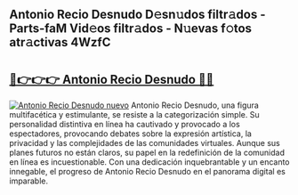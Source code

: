 ## Antonio Recio Desnudo D𝚎sn𝚞dos filtr𝚊dos - Parts-faM Vid𝚎os filtr𝚊dos - N𝚞evas f𝚘tos atr𝚊ctivas 4WzfC

# <h2><a href="http://mb8ubc1.tromn.icu/?c=Antonio+Recio+Desnudo">🔗👉👉👉 Antonio Recio Desnudo 🔗🔗</a></h2>

[![Antonio Recio Desnudo nuevo](https://i.imgur.com/pEAQMta.gif)](http://mb8ubc1.tromn.icu/?c=Antonio+Recio+Desnudo)
Antonio Recio Desnudo, una figura multifacética y estimulante, se resiste a la categorización simple. Su personalidad distintiva en línea ha cautivado y provocado a los espectadores, provocando debates sobre la expresión artística, la privacidad y las complejidades de las comunidades virtuales. Aunque sus planes futuros no están claros, su papel en la redefinición de la comunidad en línea es incuestionable. Con una dedicación inquebrantable y un encanto innegable, el progreso de Antonio Recio Desnudo en el panorama digital es imparable.
